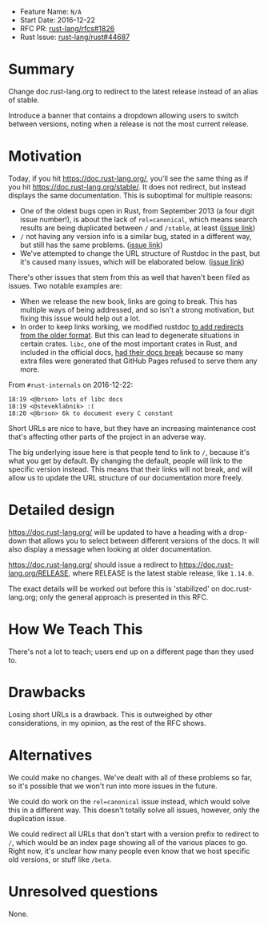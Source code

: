 - Feature Name: `N/A`
- Start Date: 2016-12-22
- RFC PR: [rust-lang/rfcs#1826](https://github.com/rust-lang/rfcs/pull/1826)
- Rust Issue: [rust-lang/rust#44687](https://github.com/rust-lang/rust/issues/44687)

# Summary
[summary]: #summary

Change doc.rust-lang.org to redirect to the latest release instead of an alias
of stable.

Introduce a banner that contains a dropdown allowing users to switch between versions,
noting when a release is not the most current release.

# Motivation
[motivation]: #motivation

Today, if you hit https://doc.rust-lang.org/, you'll see the same thing as if
you hit https://doc.rust-lang.org/stable/. It does not redirect, but instead
displays the same documentation. This is suboptimal for multiple reasons:

* One of the oldest bugs open in Rust, from September 2013 (a four digit issue
  number!), is about the lack of `rel=canonical`, which means search results
  are being duplicated between `/` and `/stable`, at least ([issue link][9461])
* `/` not having any version info is a similar bug, stated in a different way,
  but still has the same problems. ([issue link][14466])
* We've attempted to change the URL structure of Rustdoc in the past, but it's
  caused many issues, which will be elaborated below. ([issue link][34271])

[9461]: http://github.com/rust-lang/rust/issues/9461
[14466]: https://github.com/rust-lang/rust/issues/14466
[34271]: https://github.com/rust-lang/rust/issues/34271

There's other issues that stem from this as well that haven't been filed as
issues. Two notable examples are:

* When we release the new book, links are going to break. This has multiple
  ways of being addressed, and so isn't a strong motivation, but fixing this
  issue would help out a lot.
* In order to keep links working, we modified rustdoc [to add redirects from
  the older format](https://github.com/rust-lang/rust/issues/35020). But this
  can lead to degenerate situations in certain crates. `libc`, one of the most
  important crates in Rust, and included in the official docs, [had their docs
  break](https://github.com/rust-lang/libc/pull/438) because so many extra
  files were generated that GitHub Pages refused to serve them any more.

From `#rust-internals` on 2016-12-22:

```text
18:19 <@brson> lots of libc docs
18:19 <@steveklabnik> :(
18:20 <@brson> 6k to document every C constant
```

Short URLs are nice to have, but they have an increasing maintenance cost
that's affecting other parts of the project in an adverse way.

The big underlying issue here is that people tend to link to `/`, because it's
what you get by default. By changing the default, people will link to the
specific version instead. This means that their links will not break, and will
allow us to update the URL structure of our documentation more freely.

# Detailed design
[design]: #detailed-design

https://doc.rust-lang.org/ will be updated to have a heading
with a drop-down that allows you to select between different versions of the docs. It
will also display a message when looking at older documentation.

https://doc.rust-lang.org/ should issue a redirect to https://doc.rust-lang.org/RELEASE,
where RELEASE is the latest stable release, like `1.14.0`.

The exact details will be worked out before this is 'stabilized' on doc.rust-lang.org;
only the general approach is presented in this RFC.

# How We Teach This
[how-we-teach-this]: #how-we-teach-this

There's not a lot to teach; users end up on a different page than they used to.

# Drawbacks
[drawbacks]: #drawbacks

Losing short URLs is a drawback. This is outweighed by other considerations,
in my opinion, as the rest of the RFC shows.

# Alternatives
[alternatives]: #alternatives

We could make no changes. We've dealt with all of these problems so far, so
it's possible that we won't run into more issues in the future.

We could do work on the `rel=canonical` issue instead, which would solve this
in a different way. This doesn't totally solve all issues, however, only
the duplication issue.

We could redirect all URLs that don't start with a version prefix to redirect to
`/`, which would be an index page showing all of the various places to go. Right
now, it's unclear how many people even know that we host specific old versions,
or stuff like `/beta`.

# Unresolved questions
[unresolved]: #unresolved-questions

None.
